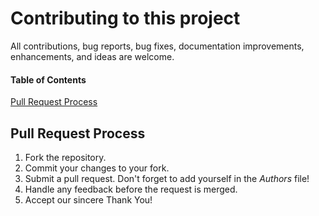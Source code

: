 # Contributing to this project
 All contributions, bug reports, bug fixes, documentation improvements, enhancements, and ideas are welcome.

#### Table of Contents
[Pull Request Process](#pull-request-process)


## Pull Request Process
<ol>
<li>Fork the repository.</li>
<li>Commit your changes to your fork.</li>
<li>Submit a pull request. Don't forget to add yourself in the <i>Authors</i> file!</li>
<li>Handle any feedback before the request is merged.</li>
<li>Accept our sincere Thank You!</li>
</ol>
